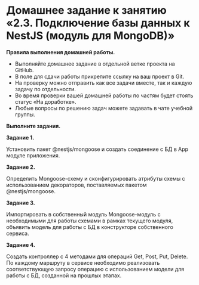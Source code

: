 # Домашнее задание к занятию «2.3. Подключение базы данных к NestJS (модуль для MongoDB)»

**Правила выполнения домашней работы.**
* Выполняйте домашнее задание в отдельной ветке проекта на GitHub.
* В поле для сдачи работы прикрепите ссылку на ваш проект в Git.
* На проверку можно отправить как все задачи вместе, так и каждую задачу по отдельности. 
* Во время проверки вашей домашней работы по частям будет стоять статус «На доработке».
* Любые вопросы по решению задач можете задавать в чате учебной группы.

**Выполните задания.**

**Задание 1.**

Установить пакет @nestjs/mongoose и создать соединение с БД в App модуле приложения.

**Задание 2.**

Определить Mongoose-схему и сконфигурировать атрибуты схемы с использованием декораторов, поставляемых пакетом @nestjs/mongoose.

**Задание 3.**

Импортировать в собственный модуль Mongoose-модуль с необходимыми для работы схемами в рамках текущего модуля, объявить модель для работы с БД в конструкторе собственного сервиса.

**Задание 4.**

Создать контроллер с 4 методами для операций Get, Post, Put, Delete. По каждому маршруту в сервисе необходимо реализовать соответствующую запросу операцию с использованием модели для работы с БД, созданной на прошлых этапах.
